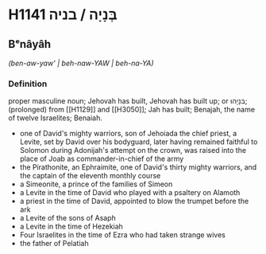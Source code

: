# H1141 בְּנָיָה / בניה

## Bᵉnâyâh

_(ben-aw-yaw' | beh-naw-YAW | beh-na-YA)_

### Definition

proper masculine noun; Jehovah has built, Jehovah has built up; or בּנָיָהוּ; (prolonged) from [[H1129]] and [[H3050]]; Jah has built; Benajah, the name of twelve Israelites; Benaiah.

- one of David's mighty warriors, son of Jehoiada the chief priest, a Levite, set by David over his bodyguard, later having remained faithful to Solomon during Adonijah's attempt on the crown, was raised into the place of Joab as commander-in-chief of the army
- the Pirathonite, an Ephraimite, one of David's thirty mighty warriors, and the captain of the eleventh monthly course
- a Simeonite, a prince of the families of Simeon
- a Levite in the time of David who played with a psaltery on Alamoth
- a priest in the time of David, appointed to blow the trumpet before the ark
- a Levite of the sons of Asaph
- a Levite in the time of Hezekiah
- Four Israelites in the time of Ezra who had taken strange wives
- the father of Pelatiah
